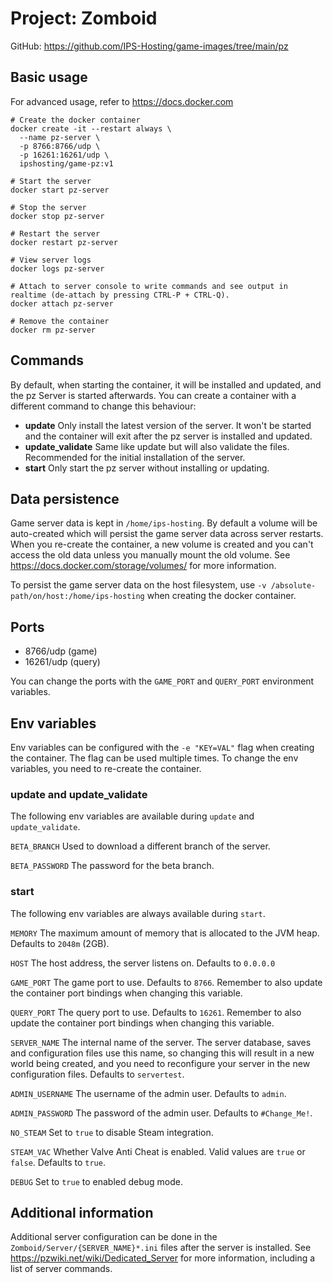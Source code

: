 # Project: Zomboid

GitHub: https://github.com/IPS-Hosting/game-images/tree/main/pz

## Basic usage
For advanced usage, refer to https://docs.docker.com
```shell
# Create the docker container
docker create -it --restart always \
  --name pz-server \
  -p 8766:8766/udp \
  -p 16261:16261/udp \
  ipshosting/game-pz:v1
  
# Start the server
docker start pz-server

# Stop the server
docker stop pz-server

# Restart the server
docker restart pz-server

# View server logs
docker logs pz-server

# Attach to server console to write commands and see output in realtime (de-attach by pressing CTRL-P + CTRL-Q).
docker attach pz-server

# Remove the container
docker rm pz-server
```

## Commands
By default, when starting the container, it will be installed and updated, and the pz Server is started afterwards.
You can create a container with a different command to change this behaviour:
* **update** Only install the latest version of the server. It won't be started and the container will exit after the pz server is installed and updated.
* **update_validate** Same like update but will also validate the files. Recommended for the initial installation of the server.
* **start** Only start the pz server without installing or updating.

## Data persistence
Game server data is kept in `/home/ips-hosting`.
By default a volume will be auto-created which will persist the game server data across server restarts.
When you re-create the container, a new volume is created and you can't access the old data unless you manually mount the old volume.
See https://docs.docker.com/storage/volumes/ for more information.

To persist the game server data on the host filesystem, use `-v /absolute-path/on/host:/home/ips-hosting` when creating the docker container.

## Ports
* 8766/udp (game)
* 16261/udp (query)

You can change the ports with the `GAME_PORT` and `QUERY_PORT` environment variables.

## Env variables
Env variables can be configured with the `-e "KEY=VAL"` flag when creating the container. The flag can be used multiple times.
To change the env variables, you need to re-create the container.

### update and update_validate
The following env variables are available during `update` and `update_validate`.

`BETA_BRANCH` Used to download a different branch of the server.

`BETA_PASSWORD` The password for the beta branch.

### start
The following env variables are always available during `start`.

`MEMORY` The maximum amount of memory that is allocated to the JVM heap. Defaults to `2048m` (2GB).

`HOST` The host address, the server listens on. Defaults to `0.0.0.0`

`GAME_PORT` The game port to use. Defaults to `8766`. Remember to also update the container port bindings when changing this variable.

`QUERY_PORT` The query port to use. Defaults to `16261`. Remember to also update the container port bindings when changing this variable.

`SERVER_NAME` The internal name of the server. The server database, saves and configuration files use this name, so changing this will result in a new world being created, and you need to reconfigure your server in the new configuration files. Defaults to `servertest`.

`ADMIN_USERNAME` The username of the admin user. Defaults to `admin`.

`ADMIN_PASSWORD` The password of the admin user. Defaults to `#Change_Me!`.

`NO_STEAM` Set to `true` to disable Steam integration.

`STEAM_VAC` Whether Valve Anti Cheat is enabled. Valid values are `true` or `false`. Defaults to `true`.

`DEBUG` Set to `true` to enabled debug mode.

## Additional information
Additional server configuration can be done in the `Zomboid/Server/{SERVER_NAME}*.ini` files after the server is installed.
See https://pzwiki.net/wiki/Dedicated_Server for more information, including a list of server commands.
